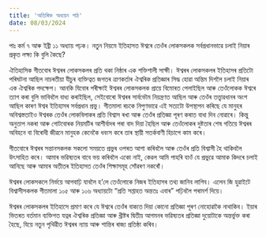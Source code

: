 ```yaml
---
title: 'অতিৰিক্ত অধ্যয়ন পাঠ'
date: 08/03/2024
---
```


পাঃ কৰ্ম ৭ আৰু ইব্ৰী ১১ অধ্যায় পঢ়ক। নতুন নিয়মে ইতিহাসত ঈশ্বৰে তেওঁৰ লোকসকলক সৰ্বপ্ৰধানভাৱে চলাই নিয়াৰ প্ৰকৃত লক্ষ্য কি বুলি কৈছে?

ঐতিহাসিক গীতবোৰ ঈশ্বৰৰ লোকসকলৰ প্ৰতি থকা নিষ্ঠাৰ এক শক্তিশালী সাক্ষী। ঈশ্বৰৰ লোকসকলৰ ইতিহাসৰ প্ৰতিটো পৰিঘটনা আছিল নাচৰতীয়া যীচুৰ ব্যক্তিত্বত জগতৰ ত্ৰাণকৰ্তাৰ ঐশ্বৰিক প্ৰতিজ্ঞাৰ সিদ্ধ হোৱা অন্তিম দিশলৈ চলাই নিয়াৰ এক ঐশ্বৰিক পদক্ষেপ। আনকি যিবোৰ পৰীক্ষাই ঈশ্বৰৰ লোকসকলক প্ৰায়ে বিমোৰত পেলাইছিল আৰু তেওঁলোকক ঈশ্বৰে ত্যাগ কৰা বুলি ভাবিবলৈ বাধ্য কৰাইছিল, সেইবোৰো ঈশ্বৰৰ সাৰ্বভৌম নিয়ন্ত্ৰণত আছিল আৰু তেওঁৰ তত্ত্বাৱধানৰ অংশ আছিল কাৰণ ঈশ্বৰ ইতিহাসৰ সৰ্বপ্ৰধান প্ৰভু। গীতমালা ৰচকে নিপুণভাৱে এই সত্যটো উপস্থাপন কৰিছে যে মানুহৰ অবিশ্বস্ততাইও ঈশ্বৰক তেওঁৰ লোকবিলাকৰ প্ৰতি বিশ্বাস ৰখা আৰু তেওঁৰ প্ৰতিজ্ঞা পূৰণ কৰাত বাধা দিব নোৱাৰে। কিন্তু অনুতাপ নকৰা আৰু গোটবোৰক নিয়মটিৰ আশীৰ্বাদৰ পৰা বাদ দিয়া হৈছিল আৰু তেওঁলোকৰ দুষ্টতাৰ শেষ গতিয়ে ঈশ্বৰৰ অবিহনে বা বিৰোধী জীৱনে মানুহক কেনেকৈ ধবংস কৰে তাৰ স্থায়ী সতৰ্কবাণী হিচাপে কাম কৰে।

গীতবোৰে ঈশ্বৰৰ সন্তানসকলক সকলো সময়তে প্ৰভুৰ ওপৰত আশা কৰিবলৈ আৰু তেওঁৰ প্ৰতি বিশ্বাসী হৈ থাকিবলৈ উৎসাহিত কৰে। আমাৰ ভৱিষ্যতৰ বাবে ভয় কৰিবলৈ একো নাই, কেৱল আমি পাহৰি যাওঁ যে প্ৰভুৱে আমাক কিদৰে চলাই আনিছে আৰু আমাৰ অতীতৰ ইতিহাসত তেওঁৰ শিক্ষাসমূহ সোঁৱৰণ নকৰোঁ।

ঈশ্বৰৰ লোকসকলে নিৰ্ভয়ে আগবাঢ়ি যাবলৈ হ’লে তেওঁলোকে নিজৰ ইতিহাসৰ তথ্য জানিব লাগিব। এলেন জি হুৱাইটে বিশ্বাসীসকলক গীতমালা ১০৫ আৰু ১০৬ অধ্যায়টো “প্ৰতি সপ্তাহত অন্ততঃ এবাৰ” পঢ়িবলৈ পৰামৰ্শ দিয়ে।

ঈশ্বৰৰ লোকসকলৰ ইতিহাসে প্ৰমাণ কৰে যে ঈশ্বৰে তেওঁৰ বাক্যত দিয়া কোনো প্ৰতিজ্ঞা পূৰণ নোহোৱাকৈ নাথাকিব। ইয়াৰ ভিতৰত বৰ্তমান ব্যক্তিগত যত্নৰ ঐশ্বৰিক প্ৰতিজ্ঞা আৰু খ্ৰীষ্টৰ দ্বিতীয় আগমনৰ ভৱিষ্যতৰ প্ৰতিজ্ঞা দুয়োটাকে অন্তৰ্ভুক্ত কৰা হৈছে, যিয়ে নতুন পৃথিৱীত ঈশ্বৰৰ ন্যায় আৰু শান্তিৰ ৰাজ্য প্ৰতিষ্ঠা কৰিব।